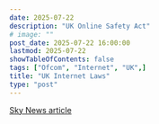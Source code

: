 ```yaml
---
date: 2025-07-22
description: "UK Online Safety Act"
# image: ""
post_date: 2025-07-22 16:00:00
lastmod: 2025-07-22
showTableOfContents: false
tags: ["Ofcom", "Internet", "UK",]
title: "UK Internet Laws"
type: "post"
---
```


[Sky News article](https://news.sky.com/story/new-internet-rules-come-into-force-this-week-heres-what-will-change-13400034?dcmp=snt-sf-twitter)
